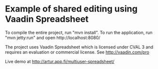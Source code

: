 Example of shared editing using Vaadin Spreadsheet
==============

To compile the entire project, run "mvn install".
To run the application, run "mvn jetty:run" and open http://localhost:8080/

The project uses Vaadin Spreadsheet which is licensed under CVAL 3 and requires an evaluation or commercial license. See http://vaadin.com/pro


Live demo at http://artur.app.fi/multiuser-spreadsheet/
